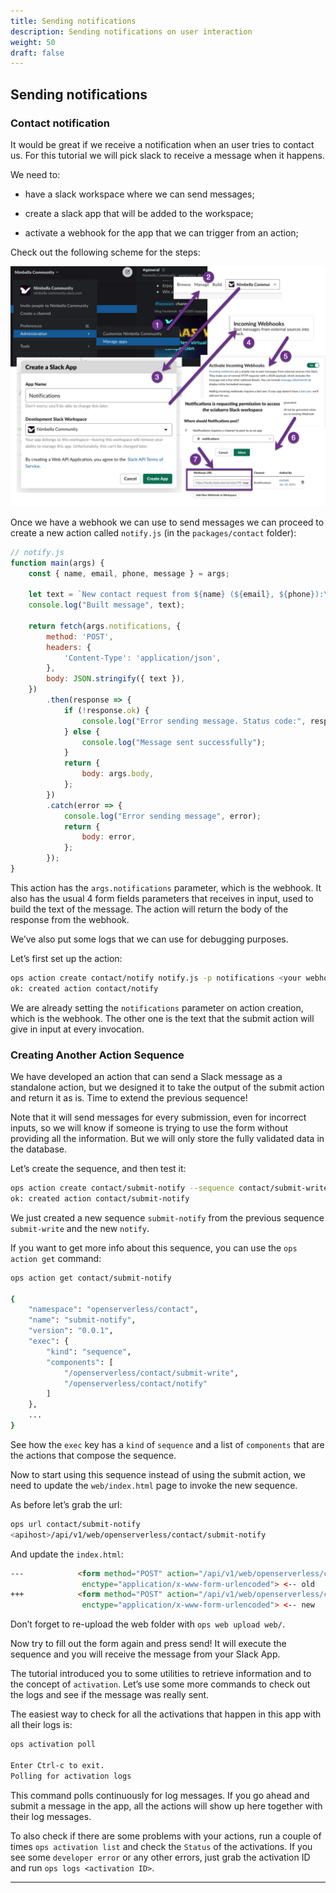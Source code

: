 ```yaml
---
title: Sending notifications
description: Sending notifications on user interaction
weight: 50
draft: false
---
```

## Sending notifications

### Contact notification

It would be great if we receive a notification when an user tries to
contact us. For this tutorial we will pick slack to receive a message
when it happens.

We need to:

- have a slack workspace where we can send messages;

- create a slack app that will be added to the workspace;

- activate a webhook for the app that we can trigger from an action;

Check out the following scheme for the steps:

![Slack Webhook](/docs/tutorial/images/slackurl.png)

Once we have a webhook we can use to send messages we can proceed to
create a new action called `notify.js` (in the `packages/contact`
folder):

```javascript
// notify.js
function main(args) {
    const { name, email, phone, message } = args;

    let text = `New contact request from ${name} (${email}, ${phone}):\n${message}`;
    console.log("Built message", text);

    return fetch(args.notifications, {
        method: 'POST',
        headers: {
            'Content-Type': 'application/json',
        },
        body: JSON.stringify({ text }),
    })
        .then(response => {
            if (!response.ok) {
                console.log("Error sending message. Status code:", response.status);
            } else {
                console.log("Message sent successfully");
            }
            return {
                body: args.body,
            };
        })
        .catch(error => {
            console.log("Error sending message", error);
            return {
                body: error,
            };
        });
}
```

This action has the `args.notifications` parameter, which is the
webhook. It also has the usual 4 form fields parameters that receives in
input, used to build the text of the message. The action will return the
body of the response from the webhook.

We’ve also put some logs that we can use for debugging purposes.

Let’s first set up the action:

```bash
ops action create contact/notify notify.js -p notifications <your webhook>
ok: created action contact/notify
```

We are already setting the `notifications` parameter on action creation,
which is the webhook. The other one is the text that the submit action
will give in input at every invocation.

### Creating Another Action Sequence

We have developed an action that can send a Slack message as a
standalone action, but we designed it to take the output of the submit
action and return it as is. Time to extend the previous sequence!

Note that it will send messages for every submission, even for incorrect
inputs, so we will know if someone is trying to use the form without
providing all the information. But we will only store the fully
validated data in the database.

Let’s create the sequence, and then test it:

```bash
ops action create contact/submit-notify --sequence contact/submit-write,contact/notify --web true
ok: created action contact/submit-notify
```

We just created a new sequence `submit-notify` from the previous
sequence `submit-write` and the new `notify`.

If you want to get more info about this sequence, you can use the
`ops action get` command:

```bash
ops action get contact/submit-notify

{
    "namespace": "openserverless/contact",
    "name": "submit-notify",
    "version": "0.0.1",
    "exec": {
        "kind": "sequence",
        "components": [
            "/openserverless/contact/submit-write",
            "/openserverless/contact/notify"
        ]
    },
    ...
}
```

See how the `exec` key has a `kind` of `sequence` and a list of
`components` that are the actions that compose the sequence.

Now to start using this sequence instead of using the submit action, we
need to update the `web/index.html` page to invoke the new sequence.

As before let’s grab the url:

```bash
ops url contact/submit-notify
<apihost>/api/v1/web/openserverless/contact/submit-notify
```

And update the `index.html`:

```html
---            <form method="POST" action="/api/v1/web/openserverless/contact/submit-write"
                enctype="application/x-www-form-urlencoded"> <-- old
+++            <form method="POST" action="/api/v1/web/openserverless/contact/submit-notify"
                enctype="application/x-www-form-urlencoded"> <-- new
```

Don’t forget to re-upload the web folder with `ops web upload web/`.

Now try to fill out the form again and press send! It will execute the
sequence and you will receive the message from your Slack App.

The tutorial introduced you to some utilities to retrieve information
and to the concept of `activation`. Let’s use some more commands to
check out the logs and see if the message was really sent.

The easiest way to check for all the activations that happen in this app
with all their logs is:

```bash
ops activation poll

Enter Ctrl-c to exit.
Polling for activation logs
```

This command polls continuously for log messages. If you go ahead and
submit a message in the app, all the actions will show up here together
with their log messages.

To also check if there are some problems with your actions, run a couple
of times `ops activation list` and check the `Status` of the
activations. If you see some `developer error` or any other errors, just
grab the activation ID and run `ops logs <activation ID>`.

---